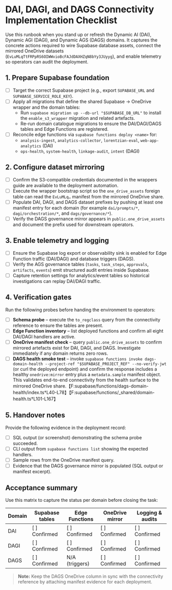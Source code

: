 # DAI, DAGI, and DAGS Connectivity Implementation Checklist

Use this runbook when you stand up or refresh the Dynamic AI (DAI), Dynamic AGI
(DAGI), and Dynamic AGS (DAGS) domains. It captures the concrete actions
required to wire Supabase database assets, connect the mirrored OneDrive
datasets (`EvLuMLqTtFRPpRS6OIWWvioBcFAJdDAXHZqN8bYy3JUyyg`), and enable
telemetry so operators can audit the deployment.

## 1. Prepare Supabase foundation

- [ ] Target the correct Supabase project (e.g., export `SUPABASE_URL` and
      `SUPABASE_SERVICE_ROLE_KEY`).
- [ ] Apply all migrations that define the shared Supabase → OneDrive wrapper
      and the domain tables:
  - Run `supabase migration up --db-url "$SUPABASE_DB_URL"` to install the
    `enable_s3_wrapper` migration and related artefacts.
  - Re-run domain catalogue migrations to ensure the DAI/DAGI/DAGS tables and
    Edge Functions are registered.
- [ ] Reconcile edge functions via `supabase functions deploy <name>` for:
  - `analysis-ingest`, `analytics-collector`, `lorentzian-eval`,
    `web-app-analytics` (DAI)
  - `ops-health`, `system-health`, `linkage-audit`, `intent` (DAGI)

## 2. Configure dataset mirroring

- [ ] Confirm the S3-compatible credentials documented in the wrappers guide are
      available to the deployment automation.
- [ ] Execute the wrapper bootstrap script so the `one_drive_assets` foreign
      table can read the `EvLuMLq…` manifest from the mirrored OneDrive share.
- [ ] Populate DAI, DAGI, and DAGS dataset prefixes by pushing at least one
      manifest entry for each domain (for example `dai/prompts/*`,
      `dagi/orchestration/*`, and `dags/governance/*`).
- [ ] Verify the DAGS governance mirror appears in `public.one_drive_assets` and
      document the prefix used for downstream operators.

## 3. Enable telemetry and logging

- [ ] Ensure the Supabase log export or observability sink is enabled for Edge
      Function traffic (DAI/DAGI) and database triggers (DAGS).
- [ ] Verify the AGS governance tables (`tasks`, `task_steps`, `approvals`,
      `artifacts`, `events`) emit structured audit entries inside Supabase.
- [ ] Capture retention settings for analytics/event tables so historical
      investigations can replay DAI/DAGI traffic.

## 4. Verification gates

Run the following probes before handing the environment to operators:

- [ ] **Schema probe** – execute the `to_regclass` query from the connectivity
      reference to ensure the tables are present.
- [ ] **Edge Function inventory** – list deployed functions and confirm all
      eight DAI/DAGI handlers are active.
- [ ] **OneDrive manifest check** – query `public.one_drive_assets` to confirm
      mirrored artefacts exist for DAI, DAGI, and DAGS. Investigate immediately
      if any domain returns zero rows.
- [ ] **DAGS health smoke test** – invoke
      `supabase functions invoke
      dags-domain-health --project-ref "$SUPABASE_PROJECT_REF" --no-verify-jwt`
      (or curl the deployed endpoint) and confirm the response includes a
      healthy `onedrive:mirror` entry plus a `metadata.sample` manifest object.
      This validates end-to-end connectivity from the health surface to the
      mirrored OneDrive
      share.【F:supabase/functions/dags-domain-health/index.ts†L40-L78】【F:supabase/functions/_shared/domain-health.ts†L101-L167】

## 5. Handover notes

Provide the following evidence in the deployment record:

- [ ] SQL output (or screenshot) demonstrating the schema probe succeeded.
- [ ] CLI output from `supabase functions list` showing the expected handlers.
- [ ] Sample rows from the OneDrive manifest query.
- [ ] Evidence that the DAGS governance mirror is populated (SQL output or
      manifest excerpt).

## Acceptance summary

Use this matrix to capture the status per domain before closing the task:

| Domain | Supabase tables | Edge Functions | OneDrive mirror | Logging & audits |
| ------ | --------------- | -------------- | --------------- | ---------------- |
| DAI    | [ ] Confirmed   | [ ] Confirmed  | [ ] Confirmed   | [ ] Confirmed    |
| DAGI   | [ ] Confirmed   | [ ] Confirmed  | [ ] Confirmed   | [ ] Confirmed    |
| DAGS   | [ ] Confirmed   | N/A (triggers) | [ ] Confirmed   | [ ] Confirmed    |

> **Note:** Keep the DAGS OneDrive column in sync with the connectivity
> reference by attaching manifest evidence for each deployment.
